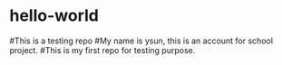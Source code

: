 # hello-world
#This is a testing repo
#My name is ysun, this is an account for school project.
#This is my first repo for testing purpose. 
